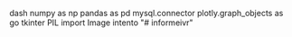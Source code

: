 dash
numpy as np
pandas as pd
mysql.connector
plotly.graph_objects as go
tkinter
PIL import Image
intento
"# informeivr" 
